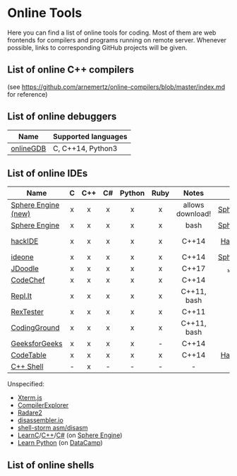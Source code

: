 # Online Tools

Here you can find a list of online tools for coding. Most of them are web frontends for compilers and programs running on remote server. Whenever possible, links to corresponding GitHub projects will be given. 

## List of online C++ compilers
(see https://github.com/arnemertz/online-compilers/blob/master/index.md for reference)

## List of online debuggers
| Name | Supported languages |
|------|---------------------|
| [onlineGDB](https://www.onlinegdb.com)| C, C++14, Python3 |

## List of online IDEs

| Name | C | C++ | C# | Python | Ruby | Notes | API | Terminal | GitHub |
|------|:-:|:---:|:--:|:------:|:----:|:-----:|:---:|:--------:|:------:|
| [Sphere Engine (new)](https://ide.sphere-engine.com)|x|x|x|x|x|allows download!|[SphereEngine](https://developer.sphere-engine.com/api/compilers)|x|[src](https://github.com/sphere-engine)|
| [Sphere Engine](https://sphere-engine.com/demo/1-online-compiler)|x|x|x|x|x|bash|[SphereEngine](https://developer.sphere-engine.com/api/compilers)|-|-|
| [hackIDE](http://hackide.herokuapp.com)|x|x|x|x|x|C++14|[HackerEarth](https://www.hackerearth.com/docs/api/developers/code/v3/)|-|[src](https://github.com/sahildua2305/hackIDE) / [zip](https://github.com/sahildua2305/hackIDE/archive/master.zip) |
| [ideone](https://ideone.com)|x|x|x|x|x|C++14|[SphereEngine](https://developer.sphere-engine.com/api/compilers)|-|-|
| [JDoodle](https://www.jdoodle.com)|x|x|x|x|x|C++17|[JDoodle](https://www.jdoodle.com/compiler-api)|-|-|
| [CodeChef](https://www.codechef.com/ide)|x|x|x|x|x|C++14|-|-|-|
| [Repl.It](https://repl.it)|x|x|x|x|x|C++11, bash|-|x|-|
| [RexTester](http://rextester.com)|x|x|x|x|x|C++11|POST|-|-|
| [CodingGround](https://www.tutorialspoint.com/codingground.htm)|x|x|x|x|x|C++11, bash|-|-|-|
| [GeeksforGeeks](https://ide.geeksforgeeks.org)|x|x|x|x|-|C++14|-|-|-|
| [CodeTable](https://code.hackerearth.com)|x|x|x|x|x|C++14|[HackerEarth](https://www.hackerearth.com/docs/api/developers/code/v3/)|-|-|
| [C++ Shell](http://cpp.sh)|-|x|-|-|-|-|-|-|-|

Unspecified:
* [Xterm.js](https://github.com/xtermjs/xterm.js)
* [CompilerExplorer](https://godbolt.org)
* [Radare2](http://cloud.radare.org/enyo)
* [disassembler.io](http://disassembler.io)
* [shell-storm asm/disasm](http://shell-storm.org/online/Online-Assembler-and-Disassembler/)
* [LearnC](https://www.learn-c.org)/[C++](https://www.learn-cpp.org)/[C#](https://www.learncs.org) (on [Sphere Engine](https://sphere-engine.com))
* [Learn Python](https://www.learnpython.org) (on [DataCamp](https://www.datacamp.com))

## List of online shells


